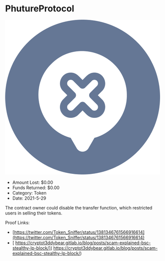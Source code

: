 # PhutureProtocol
![PhutureProtocol](/rektimages/PhutureProtocol.png)
- Amount Lost: $0.00
- Funds Returned: $0.00
- Category: Token
- Date: 2021-5-29

The contract owner could disable the transfer function, which restricted users in selling their tokens.


Proof Links:
- [https://twitter.com/Token_Sniffer/status/1381346761566916614](https://twitter.com/Token_Sniffer/status/1381346761566916614)
- [ https://cryptot3ddybear.gitlab.io/blog/posts/scam-explained-bsc-stealthy-lp-block/]( https://cryptot3ddybear.gitlab.io/blog/posts/scam-explained-bsc-stealthy-lp-block/)


